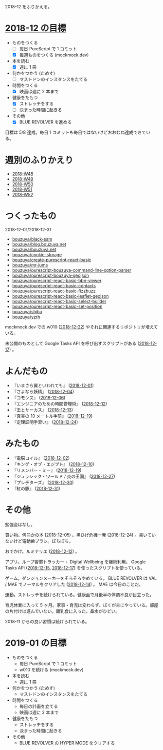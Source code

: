 2018-12 をふりかえる。

# [2018-12 の目標][2018-11-30]

- ものをつくる
  - [ ] 毎日 PureScript で 1 コミット
  - [x] 毎週ものをつくる (mockmock.dev)
- 本を読む
  - [x] 週に 1 冊
- 何かをつかう (ためす)
  - [ ] マストドンのインスタンスをたてる
- 時間をつくる
  - [x] 映画は週に 2 本まで
- 健康をたもつ
  - [x] ストレッチをする
  - [ ] 決まった時間に起きる
- その他
  - [x] BLUE REVOLVER を進める

目標は 5/8 達成。毎日 1 コミットも毎日ではないけどおおむね達成できている。

# 週別のふりかえり

- [2018-W48][2018-12-02]
- [2018-W49][2018-12-09]
- [2018-W50][2018-12-16]
- [2018-W51][2018-12-23]
- [2018-W52][2018-12-30]

# つくったもの

2018-12-01/2018-12-31

- [bouzuya/black-sam][]
- [bouzuya/blog.bouzuya.net][]
- [bouzuya/bouzuya.net][]
- [bouzuya/cookie-storage][]
- [bouzuya/create-purescript-react-basic][]
- [bouzuya/mr-jums][]
- [bouzuya/purescript-bouzuya-command-line-option-parser][]
- [bouzuya/purescript-bouzuya-geojson][]
- [bouzuya/purescript-react-basic-bbn-viewer][]
- [bouzuya/purescript-react-basic-contacts][]
- [bouzuya/purescript-react-basic-fizzbuzz][]
- [bouzuya/purescript-react-basic-leaflet-geojson][]
- [bouzuya/purescript-react-basic-select-builder][]
- [bouzuya/purescript-react-basic-set-position][]
- [bouzuya/shiba][]
- [bouzuya/yzrh][]

mockmock.dev での w010 ([2018-12-22][]) やそれに関連するリポジトリが増えている。

未公開のものとして Google Tasks API を呼び出すスクリプトがある ([2018-12-17][]) 。

# よんだもの

- 『いまさら翼といわれても』 ([2018-12-01][])
- 『さよなら妖精』 ([2018-12-04][])
- 『コモンズ』 ([2018-12-06][])
- 『エンジニアのための時間管理術』 ([2018-12-12][])
- 『王とサーカス』 ([2018-12-13][])
- 『真実の 10 メートル手前』 ([2018-12-19][])
- 『定理証明手習い』 ([2018-12-24][])

# みたもの

- 『電脳コイル』 ([2018-12-02][])
- 『キング・オブ・エジプト』 ([2018-12-10][])
- 『リメンバー・ミー』 ([2018-12-19][])
- 『ジュラシック・ワールド / 炎の王国』 ([2018-12-27][])
- 『プレデターズ』 ([2018-12-30][])
- 『紅の豚』 ([2018-12-31][])

# その他

勉強会はなし。

買い物。何冊かの本 ([2018-12-05][]) 。黒ひげ危機一発 ([2018-12-24][]) 。書いていないけど電動歯ブラシ。ぼちぼち。

おでかけ。ルミナリエ ([2018-12-12][]) 。

アプリ。ループ習慣トラッカー・ Digital Wellbeing を継続利用。 Google Tasks API ([2018-12-15][], [2018-12-17][]) を使ったスクリプトを使っている。

ゲーム。ダンジョンメーカーをそろそろやめている。 BLUE REVOLVER は VAL / MAE でノーマルをクリアした ([2018-12-14][]) 。 MAE は今日のことだ。

運動。ストレッチを続けられている。健康面で月後半の体調不良が目立った。

育児休業に入って 5 ヶ月。家事・育児は変わらず、ぼくが主にやっている。部屋の片付けは進んでいない。離乳食に入った。鼻水がひどい。

2018-11 からの良い習慣は続けられている。

# 2019-01 の目標

- ものをつくる
  - 毎日 PureScript で 1 コミット
  - w010 を続ける (mockmock.dev)
- 本を読む
  - 週に 1 冊
- 何かをつかう (ためす)
  - マストドンのインスタンスをたてる
- 時間をつくる
  - 毎日の計画を立てる
  - 映画は週に 2 本まで
- 健康をたもつ
  - ストレッチをする
  - 決まった時間に起きる
- その他
  - BLUE REVOLVER の HYPER MODE をクリアする

[2018-11-30]: https://blog.bouzuya.net/2018/11/30/
[2018-12-01]: https://blog.bouzuya.net/2018/12/01/
[2018-12-02]: https://blog.bouzuya.net/2018/12/02/
[2018-12-04]: https://blog.bouzuya.net/2018/12/04/
[2018-12-05]: https://blog.bouzuya.net/2018/12/05/
[2018-12-06]: https://blog.bouzuya.net/2018/12/06/
[2018-12-09]: https://blog.bouzuya.net/2018/12/09/
[2018-12-10]: https://blog.bouzuya.net/2018/12/10/
[2018-12-12]: https://blog.bouzuya.net/2018/12/12/
[2018-12-13]: https://blog.bouzuya.net/2018/12/13/
[2018-12-14]: https://blog.bouzuya.net/2018/12/14/
[2018-12-15]: https://blog.bouzuya.net/2018/12/15/
[2018-12-16]: https://blog.bouzuya.net/2018/12/16/
[2018-12-17]: https://blog.bouzuya.net/2018/12/17/
[2018-12-19]: https://blog.bouzuya.net/2018/12/19/
[2018-12-22]: https://blog.bouzuya.net/2018/12/22/
[2018-12-23]: https://blog.bouzuya.net/2018/12/23/
[2018-12-24]: https://blog.bouzuya.net/2018/12/24/
[2018-12-27]: https://blog.bouzuya.net/2018/12/27/
[2018-12-30]: https://blog.bouzuya.net/2018/12/30/
[2018-12-31]: https://blog.bouzuya.net/2018/12/31/
[bouzuya/black-sam]: https://github.com/bouzuya/black-sam
[bouzuya/blog.bouzuya.net]: https://github.com/bouzuya/blog.bouzuya.net
[bouzuya/bouzuya.net]: https://github.com/bouzuya/bouzuya.net
[bouzuya/cookie-storage]: https://github.com/bouzuya/cookie-storage
[bouzuya/create-purescript-react-basic]: https://github.com/bouzuya/create-purescript-react-basic
[bouzuya/mr-jums]: https://github.com/bouzuya/mr-jums
[bouzuya/purescript-bouzuya-command-line-option-parser]: https://github.com/bouzuya/purescript-bouzuya-command-line-option-parser
[bouzuya/purescript-bouzuya-geojson]: https://github.com/bouzuya/purescript-bouzuya-geojson
[bouzuya/purescript-react-basic-bbn-viewer]: https://github.com/bouzuya/purescript-react-basic-bbn-viewer
[bouzuya/purescript-react-basic-contacts]: https://github.com/bouzuya/purescript-react-basic-contacts
[bouzuya/purescript-react-basic-fizzbuzz]: https://github.com/bouzuya/purescript-react-basic-fizzbuzz
[bouzuya/purescript-react-basic-leaflet-geojson]: https://github.com/bouzuya/purescript-react-basic-leaflet-geojson
[bouzuya/purescript-react-basic-select-builder]: https://github.com/bouzuya/purescript-react-basic-select-builder
[bouzuya/purescript-react-basic-set-position]: https://github.com/bouzuya/purescript-react-basic-set-position
[bouzuya/shiba]: https://github.com/bouzuya/shiba
[bouzuya/yzrh]: https://github.com/bouzuya/yzrh
